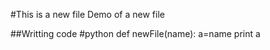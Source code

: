 #This is a new file
Demo of a new file

##Writting code
	#python
	def newFile(name):
		a=name
		print a